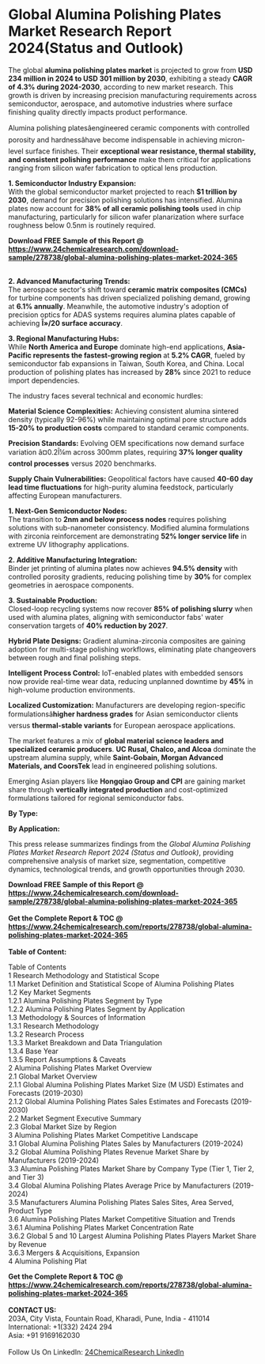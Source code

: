 <h1>Global Alumina Polishing Plates Market Research Report 2024(Status and Outlook)</h1><p>The global <strong>alumina polishing plates market</strong> is projected to grow from <strong>USD 234 million in 2024 to USD 301 million by 2030</strong>, exhibiting a steady <strong>CAGR of 4.3% during 2024-2030</strong>, according to new market research. This growth is driven by increasing precision manufacturing requirements across semiconductor, aerospace, and automotive industries where surface finishing quality directly impacts product performance.</p><p>Alumina polishing platesâengineered ceramic components with controlled porosity and hardnessâhave become indispensable in achieving micron-level surface finishes. Their <strong>exceptional wear resistance, thermal stability, and consistent polishing performance</strong> make them critical for applications ranging from silicon wafer fabrication to optical lens production.</p><p><strong>1. Semiconductor Industry Expansion:</strong><br>
With the global semiconductor market projected to reach <strong>$1 trillion by 2030</strong>, demand for precision polishing solutions has intensified. Alumina plates now account for <strong>38% of all ceramic polishing tools</strong> used in chip manufacturing, particularly for silicon wafer planarization where surface roughness below 0.5nm is routinely required.</p><div><b>Download FREE Sample of this Report @ 
            <a href="https://www.24chemicalresearch.com/download-sample/278738/global-alumina-polishing-plates-market-2024-365">
            https://www.24chemicalresearch.com/download-sample/278738/global-alumina-polishing-plates-market-2024-365</a></b></div><br><p><strong>2. Advanced Manufacturing Trends:</strong><br>
The aerospace sector's shift toward <strong>ceramic matrix composites (CMCs)</strong> for turbine components has driven specialized polishing demand, growing at <strong>6.1% annually</strong>. Meanwhile, the automotive industry's adoption of precision optics for ADAS systems requires alumina plates capable of achieving <strong>Î»/20 surface accuracy</strong>.</p><p><strong>3. Regional Manufacturing Hubs:</strong><br>
While <strong>North America and Europe</strong> dominate high-end applications, <strong>Asia-Pacific represents the fastest-growing region</strong> at <strong>5.2% CAGR</strong>, fueled by semiconductor fab expansions in Taiwan, South Korea, and China. Local production of polishing plates has increased by <strong>28%</strong> since 2021 to reduce import dependencies.</p><p>The industry faces several technical and economic hurdles:</p><p><strong>Material Science Complexities:</strong> Achieving consistent alumina sintered density (typically 92-96%) while maintaining optimal pore structure adds <strong>15-20% to production costs</strong> compared to standard ceramic components.</p><p><strong>Precision Standards:</strong> Evolving OEM specifications now demand surface variation â¤0.2Î¼m across 300mm plates, requiring <strong>37% longer quality control processes</strong> versus 2020 benchmarks.</p><p><strong>Supply Chain Vulnerabilities:</strong> Geopolitical factors have caused <strong>40-60 day lead time fluctuations</strong> for high-purity alumina feedstock, particularly affecting European manufacturers.</p><p><strong>1. Next-Gen Semiconductor Nodes:</strong><br>
The transition to <strong>2nm and below process nodes</strong> requires polishing solutions with sub-nanometer consistency. Modified alumina formulations with zirconia reinforcement are demonstrating <strong>52% longer service life</strong> in extreme UV lithography applications.</p><p><strong>2. Additive Manufacturing Integration:</strong><br>
Binder jet printing of alumina plates now achieves <strong>94.5% density</strong> with controlled porosity gradients, reducing polishing time by <strong>30%</strong> for complex geometries in aerospace components.</p><p><strong>3. Sustainable Production:</strong><br>
Closed-loop recycling systems now recover <strong>85% of polishing slurry</strong> when used with alumina plates, aligning with semiconductor fabs' water conservation targets of <strong>40% reduction by 2027</strong>.</p><p><strong>Hybrid Plate Designs:</strong> Gradient alumina-zirconia composites are gaining adoption for multi-stage polishing workflows, eliminating plate changeovers between rough and final polishing steps.</p><p><strong>Intelligent Process Control:</strong> IoT-enabled plates with embedded sensors now provide real-time wear data, reducing unplanned downtime by <strong>45%</strong> in high-volume production environments.</p><p><strong>Localized Customization:</strong> Manufacturers are developing region-specific formulationsâ<strong>higher hardness grades</strong> for Asian semiconductor clients versus <strong>thermal-stable variants</strong> for European aerospace applications.</p><p>The market features a mix of <strong>global material science leaders and specialized ceramic producers</strong>. <strong>UC Rusal, Chalco, and Alcoa</strong> dominate the upstream alumina supply, while <strong>Saint-Gobain, Morgan Advanced Materials, and CoorsTek</strong> lead in engineered polishing solutions.</p><p>Emerging Asian players like <strong>Hongqiao Group and CPI</strong> are gaining market share through <strong>vertically integrated production</strong> and cost-optimized formulations tailored for regional semiconductor fabs.</p><p><strong>By Type:</strong></p><p><strong>By Application:</strong></p><p>This press release summarizes findings from the <em>Global Alumina Polishing Plates Market Research Report 2024 (Status and Outlook)</em>, providing comprehensive analysis of market size, segmentation, competitive dynamics, technological trends, and growth opportunities through 2030.</p><div><b>Download FREE Sample of this Report @ 
            <a href="https://www.24chemicalresearch.com/download-sample/278738/global-alumina-polishing-plates-market-2024-365">
            https://www.24chemicalresearch.com/download-sample/278738/global-alumina-polishing-plates-market-2024-365</a></b></div><br><div><b>Get the Complete Report & TOC @ 
            <a href="https://www.24chemicalresearch.com/reports/278738/global-alumina-polishing-plates-market-2024-365">
            https://www.24chemicalresearch.com/reports/278738/global-alumina-polishing-plates-market-2024-365</a></b></div><br>
            <b>Table of Content:</b><p>Table of Contents<br />
1 Research Methodology and Statistical Scope<br />
1.1 Market Definition and Statistical Scope of Alumina Polishing Plates<br />
1.2 Key Market Segments<br />
1.2.1 Alumina Polishing Plates Segment by Type<br />
1.2.2 Alumina Polishing Plates Segment by Application<br />
1.3 Methodology & Sources of Information<br />
1.3.1 Research Methodology<br />
1.3.2 Research Process<br />
1.3.3 Market Breakdown and Data Triangulation<br />
1.3.4 Base Year<br />
1.3.5 Report Assumptions & Caveats<br />
2 Alumina Polishing Plates Market Overview<br />
2.1 Global Market Overview<br />
2.1.1 Global Alumina Polishing Plates Market Size (M USD) Estimates and Forecasts (2019-2030)<br />
2.1.2 Global Alumina Polishing Plates Sales Estimates and Forecasts (2019-2030)<br />
2.2 Market Segment Executive Summary<br />
2.3 Global Market Size by Region<br />
3 Alumina Polishing Plates Market Competitive Landscape<br />
3.1 Global Alumina Polishing Plates Sales by Manufacturers (2019-2024)<br />
3.2 Global Alumina Polishing Plates Revenue Market Share by Manufacturers (2019-2024)<br />
3.3 Alumina Polishing Plates Market Share by Company Type (Tier 1, Tier 2, and Tier 3)<br />
3.4 Global Alumina Polishing Plates Average Price by Manufacturers (2019-2024)<br />
3.5 Manufacturers Alumina Polishing Plates Sales Sites, Area Served, Product Type<br />
3.6 Alumina Polishing Plates Market Competitive Situation and Trends<br />
3.6.1 Alumina Polishing Plates Market Concentration Rate<br />
3.6.2 Global 5 and 10 Largest Alumina Polishing Plates Players Market Share by Revenue<br />
3.6.3 Mergers & Acquisitions, Expansion<br />
4 Alumina Polishing Plat</p><div><b>Get the Complete Report & TOC @ 
            <a href="https://www.24chemicalresearch.com/reports/278738/global-alumina-polishing-plates-market-2024-365">
            https://www.24chemicalresearch.com/reports/278738/global-alumina-polishing-plates-market-2024-365</a></b></div><br><b>CONTACT US:</b><br>
            203A, City Vista, Fountain Road, Kharadi, Pune, India - 411014<br>
            International: +1(332) 2424 294<br>
            Asia: +91 9169162030 <br><br>
            Follow Us On LinkedIn: <a href="https://www.linkedin.com/company/24chemicalresearch/">24ChemicalResearch LinkedIn</a>